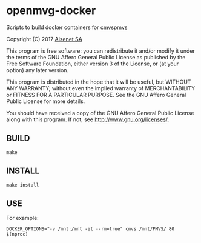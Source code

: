 # openmvg-docker

Scripts to build docker containers for [cmvspmvs](https://github.com/pmoulon/cmvs-pmvs)

Copyright (C) 2017 [Alsenet SA](http://www.alsenet.com)
                     
This program is free software: you can redistribute it and/or modify
it under the terms of the GNU Affero General Public License as published
by the Free Software Foundation, either version 3 of the License, or
(at your option) any later version.
                     
This program is distributed in the hope that it will be useful,
but WITHOUT ANY WARRANTY; without even the implied warranty of
MERCHANTABILITY or FITNESS FOR A PARTICULAR PURPOSE.  See the
GNU Affero General Public License for more details.
                 
You should have received a copy of the GNU Affero General Public License
along with this program.  If not, see <http://www.gnu.org/licenses/>.

## BUILD
```
make
```

## INSTALL
```
make install
```

## USE
For example:
```
DOCKER_OPTIONS="-v /mnt:/mnt -it --rm=true" cmvs /mnt/PMVS/ 80 $(nproc)
```
